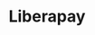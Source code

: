 ---
blog: https://framasphere.org/u/liberapay
codehost: https://github.com/liberapay
colors:
- '#F5C310'
facebook: https://www.facebook.com/Liberapay-472128142945598/
logohandle: liberapay
sort: liberapay
title: Liberapay
twitter: https://x.com/liberapay
website: https://en.liberapay.com/
wikipedia: https://en.wikipedia.org/wiki/Liberapay
---